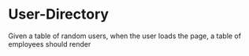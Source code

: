# User-Directory
Given a table of random users, when the user loads the page, a table of employees should render
